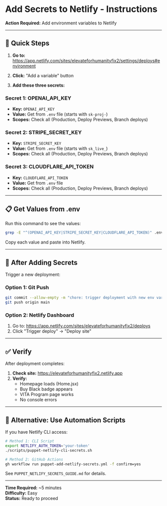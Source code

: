 # Add Secrets to Netlify - Instructions

**Action Required:** Add environment variables to Netlify

---

## 🎯 Quick Steps

1. **Go to:** https://app.netlify.com/sites/elevateforhumanityfix2/settings/deploys#environment

2. **Click:** "Add a variable" button

3. **Add these three secrets:**

### Secret 1: OPENAI_API_KEY
- **Key:** `OPENAI_API_KEY`
- **Value:** Get from `.env` file (starts with `sk-proj-`)
- **Scopes:** Check all (Production, Deploy Previews, Branch deploys)

### Secret 2: STRIPE_SECRET_KEY
- **Key:** `STRIPE_SECRET_KEY`
- **Value:** Get from `.env` file (starts with `sk_live_`)
- **Scopes:** Check all (Production, Deploy Previews, Branch deploys)

### Secret 3: CLOUDFLARE_API_TOKEN
- **Key:** `CLOUDFLARE_API_TOKEN`
- **Value:** Get from `.env` file
- **Scopes:** Check all (Production, Deploy Previews, Branch deploys)

---

## 📋 Get Values from .env

Run this command to see the values:

```bash
grep -E "^(OPENAI_API_KEY|STRIPE_SECRET_KEY|CLOUDFLARE_API_TOKEN)" .env
```

Copy each value and paste into Netlify.

---

## 🚀 After Adding Secrets

Trigger a new deployment:

### Option 1: Git Push
```bash
git commit --allow-empty -m "chore: trigger deployment with new env vars"
git push origin main
```

### Option 2: Netlify Dashboard
1. Go to: https://app.netlify.com/sites/elevateforhumanityfix2/deploys
2. Click "Trigger deploy" → "Deploy site"

---

## ✅ Verify

After deployment completes:

1. **Check site:** https://elevateforhumanityfix2.netlify.app
2. **Verify:**
   - Homepage loads (Home.jsx)
   - Buy Black badge appears
   - VITA Program page works
   - No console errors

---

## 🔧 Alternative: Use Automation Scripts

If you have Netlify CLI access:

```bash
# Method 1: CLI Script
export NETLIFY_AUTH_TOKEN='your-token'
./scripts/puppet-netlify-cli-secrets.sh

# Method 2: GitHub Actions
gh workflow run puppet-add-netlify-secrets.yml -f confirm=yes
```

See `PUPPET_NETLIFY_SECRETS_GUIDE.md` for details.

---

**Time Required:** ~5 minutes  
**Difficulty:** Easy  
**Status:** Ready to proceed
